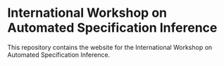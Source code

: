 # International Workshop on Automated Specification Inference

This repository contains the website for the International Workshop on Automated Specification Inference.
